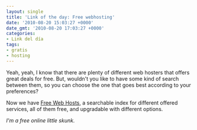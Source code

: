 ```yaml
---
layout: single
title: 'Link of the day: Free webhosting'
date: '2010-08-20 15:03:27 +0000'
date_gmt: '2010-08-20 17:03:27 +0000'
categories:
- Link del día
tags:
- gratis
- hosting
---
```


Yeah, yeah, I know that there are plenty of different web hosters that offers great deals for free. But, wouldn't you like to have some kind of search between them, so you can choose the one that goes best according to your preferences?

Now we have [Free Web Hosts](http://www.free-webhosts.com/), a searchable index for different offered services, all of them free, and upgradable with different options.

_I'm a free online little skunk._

